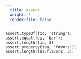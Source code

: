 ```yaml
---
  title: Assert
  weight: 5
  render-file: false
---
```


    assert.typeOf(foo, 'string');
    assert.equal(foo, 'bar');
    assert.length(foo, 3)
    assert.property(tea, 'favors');
    assert.length(tea.flavors, 3);
